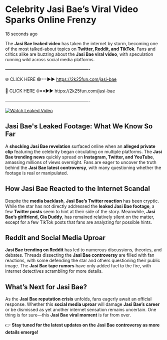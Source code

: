 # Celebrity Jasi Bae’s Viral Video Sparks Online Frenzy

18 seconds ago

The **Jasi Bae leaked video** has taken the internet by storm, becoming one of the most talked-about topics on **Twitter, Reddit, and TikTok**. Fans and critics alike are buzzing about the **Jasi Bae viral video**, with speculation running wild across social media platforms.

———————————————————-

🌐 CLICK HERE 🟢==►► https://2k25fun.com/jasi-bae

🔴 CLICK HERE 🌐==►► https://2k25fun.com/jasi-bae

———————————————————-

[![Watch Leaked Video](https://miro.medium.com/v2/resize:fit:828/format:webp/1*cilzJN44JGOrTw9NJCrNHA.gif "Watch Leaked Video")](https://2k25fun.com/jasi-bae)

## **Jasi Bae's Leaked Footage: What We Know So Far**  
A **shocking Jasi Bae revelation** surfaced online when an **alleged private clip** featuring the celebrity began circulating on multiple platforms. The **Jasi Bae trending news** quickly spread on **Instagram, Twitter, and YouTube**, amassing millions of views overnight. Fans are eager to uncover the truth behind the **Jasi Bae latest controversy**, with many questioning whether the footage is real or manipulated.  

## **How Jasi Bae Reacted to the Internet Scandal**  
Despite the **media backlash**, **Jasi Bae’s Twitter reaction** has been cryptic. While the star has not directly addressed the **leaked Jasi Bae footage**, a few **Twitter posts** seem to hint at their side of the story. Meanwhile, **Jasi Bae’s girlfriend, Gia Duddy**, has remained relatively silent on the matter, except for a few TikTok posts that fans are analyzing for possible hints.  

## **Reddit and Social Media Uproar**  
**Jasi Bae trending on Reddit** has led to numerous discussions, theories, and debates. Threads dissecting the **Jasi Bae controversy** are filled with fan reactions, with some defending the star and others questioning their public image. The **Jasi Bae tape rumors** have only added fuel to the fire, with internet detectives scrambling for more details.  

## **What’s Next for Jasi Bae?**  
As the **Jasi Bae reputation crisis** unfolds, fans eagerly await an official response. Whether this **social media uproar** will damage **Jasi Bae’s career** or be dismissed as yet another internet sensation remains uncertain. One thing is for sure—this **Jasi Bae viral moment** is far from over.  

👉 **Stay tuned for the latest updates on the Jasi Bae controversy as more details emerge!**  